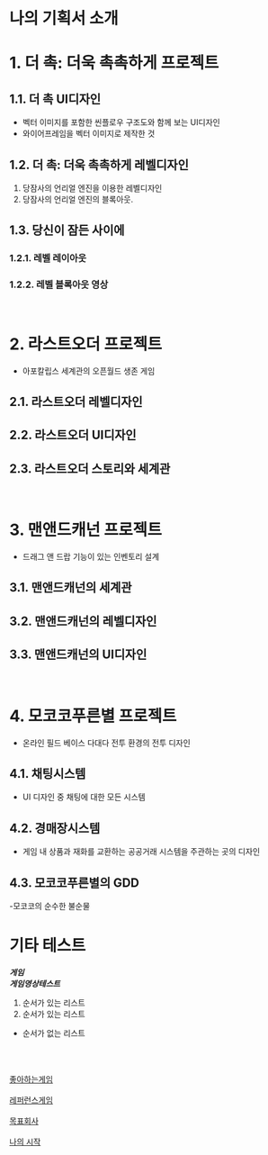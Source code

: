 # 나의 기획서 소개

# 1. 더 촉: 더욱 촉촉하게 프로젝트
## 1.1. 더 촉 UI디자인 
- 벡터 이미지를 포함한 씬플로우 구조도와 함께 보는 UI디자인
- 와이어프레임을 벡터 이미지로 제작한 것
## 1.2. 더 촉: 더욱 촉촉하게 레벨디자인
1. 당잠사의 언리얼 엔진을 이용한 레벨디자인
2. 당잠사의 언리얼 엔진의 블록아웃.
## 1.3. 당신이 잠든 사이에 
### 1.2.1. 레벨 레이아웃
### 1.2.2. 레벨 블록아웃 영상

</br>

# 2. 라스트오더 프로젝트
- 아포칼립스 세계관의 오픈월드 생존 게임
## 2.1. 라스트오더 레벨디자인
## 2.2. 라스트오더 UI디자인
## 2.3. 라스트오더 스토리와 세계관

</br>

# 3. 맨앤드캐넌 프로젝트
- 드래그 앤 드랍 기능이 있는 인벤토리 설계
## 3.1. 맨앤드캐넌의 세계관
## 3.2. 맨앤드캐넌의 레벨디자인
## 3.3. 맨앤드캐넌의 UI디자인

</br>

# 4. 모코코푸른별 프로젝트
- 온라인 필드 베이스 다대다 전투 환경의 전투 디자인
## 4.1. 채팅시스템
- UI 디자인 중 채팅에 대한 모든 시스템
## 4.2. 경매장시스템
- 게임 내 상품과 재화를 교환하는 공공거래 시스템을 주관하는 곳의 디자인
## 4.3. 모코코푸른별의  GDD
-모코코의 순수한 불순물


# 기타 테스트
__*게임*__</br>
__*게임영상테스트*__</br>

1. 순서가 있는 리스트
2. 순서가 있는 리스트
- 순서가 없는 리스트

</br></br>

[좋아하는게임](https://lostark.game.onstove.com/Event/Update/240925/Abrelshud)
</br></br>
[레퍼런스게임](https://www.youtube.com/watch?v=6rhcrZN0UZQ)
</br></br>
[목표회사](https://www.nexon.com/Home/Game)
</br></br>
[나의 시작](https://atents-gameacademy.com/landing.do)
